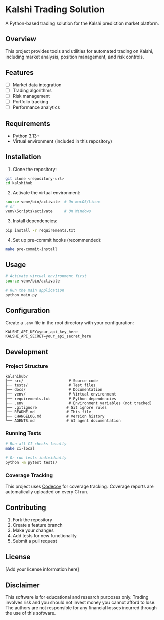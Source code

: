 # Kalshi Trading Solution

A Python-based trading solution for the Kalshi prediction market platform.

## Overview

This project provides tools and utilities for automated trading on Kalshi, including market analysis, position management, and risk controls.

## Features

- [ ] Market data integration
- [ ] Trading algorithms
- [ ] Risk management
- [ ] Portfolio tracking
- [ ] Performance analytics

## Requirements

- Python 3.13+
- Virtual environment (included in this repository)

## Installation

1. Clone the repository:
```bash
git clone <repository-url>
cd kalshihub
```

2. Activate the virtual environment:
```bash
source venv/bin/activate  # On macOS/Linux
# or
venv\Scripts\activate     # On Windows
```

3. Install dependencies:
```bash
pip install -r requirements.txt
```

4. Set up pre-commit hooks (recommended):
```bash
make pre-commit-install
```

## Usage

```bash
# Activate virtual environment first
source venv/bin/activate

# Run the main application
python main.py
```

## Configuration

Create a `.env` file in the root directory with your configuration:

```env
KALSHI_API_KEY=your_api_key_here
KALSHI_API_SECRET=your_api_secret_here
```

## Development

### Project Structure

```
kalshihub/
├── src/                    # Source code
├── tests/                  # Test files
├── docs/                   # Documentation
├── venv/                   # Virtual environment
├── requirements.txt        # Python dependencies
├── .env                    # Environment variables (not tracked)
├── .gitignore             # Git ignore rules
├── README.md              # This file
├── CHANGELOG.md           # Version history
└── AGENTS.md              # AI agent documentation
```

### Running Tests

```bash
# Run all CI checks locally
make ci-local

# Or run tests individually
python -m pytest tests/
```

### Coverage Tracking

This project uses [Codecov](https://codecov.io) for coverage tracking. Coverage reports are automatically uploaded on every CI run.

## Contributing

1. Fork the repository
2. Create a feature branch
3. Make your changes
4. Add tests for new functionality
5. Submit a pull request

## License

[Add your license information here]

## Disclaimer

This software is for educational and research purposes only. Trading involves risk and you should not invest money you cannot afford to lose. The authors are not responsible for any financial losses incurred through the use of this software.
